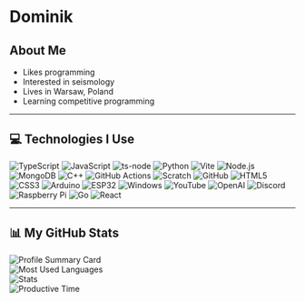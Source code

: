 # Dominik

## About Me
- Likes programming  
- Interested in seismology  
- Lives in Warsaw, Poland  
- Learning competitive programming  

---

## 💻 Technologies I Use

![TypeScript](https://img.shields.io/badge/TypeScript-007ACC?style=for-the-badge&logo=typescript&logoColor=white)
![JavaScript](https://img.shields.io/badge/JavaScript-F7DF1E?style=for-the-badge&logo=javascript&logoColor=black)
![ts-node](https://img.shields.io/badge/ts--node-3178C6?style=for-the-badge&logo=ts-node&logoColor=white)
![Python](https://img.shields.io/badge/Python-FFD43B?style=for-the-badge&logo=python&logoColor=blue)
![Vite](https://img.shields.io/badge/Vite-B733BF?style=for-the-badge&logo=vite&logoColor=FFD62E)
![Node.js](https://img.shields.io/badge/Node.js-339933?style=for-the-badge&logo=nodedotjs&logoColor=white)
![MongoDB](https://img.shields.io/badge/MongoDB-4EA94B?style=for-the-badge&logo=mongodb&logoColor=white)
![C++](https://img.shields.io/badge/C%2B%2B-00599C?style=for-the-badge&logo=c%2B%2B&logoColor=white)
![GitHub Actions](https://img.shields.io/badge/GitHub%20Actions-282a2e?style=for-the-badge&logo=githubactions&logoColor=367cfe)
![Scratch](https://img.shields.io/badge/Scratch-4D97FF?style=for-the-badge&logo=scratch&logoColor=white)
![GitHub](https://img.shields.io/badge/GitHub-100000?style=for-the-badge&logo=github&logoColor=white)
![HTML5](https://img.shields.io/badge/HTML5-E34F26?style=for-the-badge&logo=html5&logoColor=white)
![CSS3](https://img.shields.io/badge/CSS3-1572B6?style=for-the-badge&logo=css3&logoColor=white)
![Arduino](https://img.shields.io/badge/Arduino-00979D?style=for-the-badge&logo=arduino&logoColor=white)
![ESP32](https://img.shields.io/badge/ESP32-0E76A8?style=for-the-badge&logo=esp32&logoColor=white)
![Windows](https://img.shields.io/badge/Windows-0078D6?style=for-the-badge&logo=windows&logoColor=white)
![YouTube](https://img.shields.io/badge/YouTube-FF0000?style=for-the-badge&logo=youtube&logoColor=white)
![OpenAI](https://img.shields.io/badge/ChatGPT-00A67E?style=for-the-badge&logo=openai&logoColor=white)
![Discord](https://img.shields.io/badge/Discord-5865F2?style=for-the-badge&logo=discord&logoColor=white)
![Raspberry Pi](https://img.shields.io/badge/Raspberry%20Pi-A22846?style=for-the-badge&logo=raspberrypi&logoColor=white)
![Go](https://img.shields.io/badge/Go-00ADD8?style=for-the-badge&logo=go&logoColor=white)
![React](https://img.shields.io/badge/React-61DAFB?style=for-the-badge&logo=react&logoColor=black)


---

## 📊 My GitHub Stats

![Profile Summary Card](https://github-profile-summary-cards.vercel.app/api/cards/profile-details?username=domiko7&theme=tokyonight)  
![Most Used Languages](https://github-profile-summary-cards.vercel.app/api/cards/most-commit-language?username=domiko7&theme=tokyonight)  
![Stats](https://github-profile-summary-cards.vercel.app/api/cards/stats?username=domiko7&theme=tokyonight)  
![Productive Time](https://github-profile-summary-cards.vercel.app/api/cards/productive-time?username=domiko7&theme=tokyonight&utm_offset=8)
